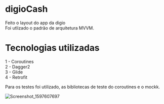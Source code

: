 # digioCash

Feito o layout do app da digio <br />
Foi utlizado o padrão de arquitetura MVVM.

# Tecnologias utilizadas

  1 - Coroutines <br />
  2 - Dagger2 <br />
  3 - Glide <br />
  4 - Retrofit <br />
  
  Para os testes foi utilizado, as bibliotecas de teste do coroutines e o mockk.
  
![Screenshot_1597607697](https://user-images.githubusercontent.com/15112126/90342878-14a23880-dfe2-11ea-98c6-cae5c7fd769a.png)
